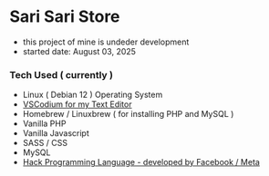 
# Sari Sari Store
- this project of mine is undeder development
- started date: August 03, 2025

### Tech Used ( currently )
- Linux ( Debian 12 ) Operating System
- [VSCodium for my Text Editor](https://vscodium.com)
- Homebrew / Linuxbrew ( for installing PHP and MySQL )
- Vanilla PHP
- Vanilla Javascript
- SASS / CSS
- MySQL
- [Hack Programming Language - developed by Facebook / Meta](https://hacklang.org)
